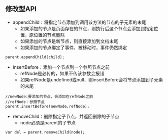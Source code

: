 ## 修改型API

* appendChild：将指定节点添加到调用该方法的节点的子元素的末尾
  * 如果添加的节点是页面存在的节点，则执行后这个节点会添加到指定位置，原位置的节点删除
  * 如果添加的节点是新节点，则直接添加到文档末尾
  * 如果添加的节点绑定了事件，被移动时，事件仍然绑定

```
parent.appendChild(child);
```

* insertBefore：添加一个节点到一个参照节点之前
  * refNode是必传的，如果不传该参数会报错
  * 如果refNode是undefined或null，则insertBefore会将节点添加到子元素的末尾

```
//newNode:要添加的节点，会添加在refNode之前
//refNode：参照节点
parent.insertBefore(newNode,refNode);
```

* removeChild：删除指定子节点，并返回删除的子节点
  * node必须是parent的子节点

```
var del = parent.removeChild(node);
```



